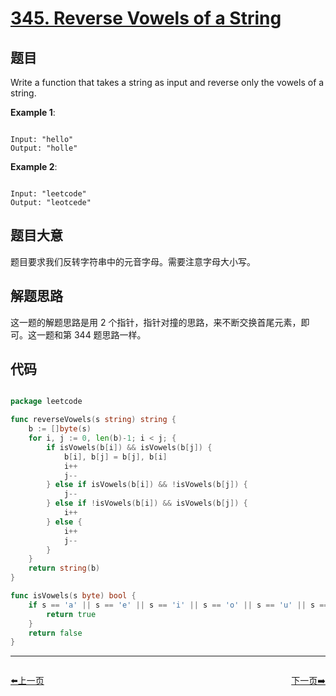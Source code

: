 # [345. Reverse Vowels of a String](https://leetcode.com/problems/reverse-vowels-of-a-string/)

## 题目

Write a function that takes a string as input and reverse only the vowels of a string.



**Example 1**:

```

Input: "hello"
Output: "holle"

```

**Example 2**:

```

Input: "leetcode"
Output: "leotcede"

```

## 题目大意

题目要求我们反转字符串中的元音字母。需要注意字母大小写。

## 解题思路

这一题的解题思路是用 2 个指针，指针对撞的思路，来不断交换首尾元素，即可。这一题和第 344 题思路一样。



## 代码

```go

package leetcode

func reverseVowels(s string) string {
	b := []byte(s)
	for i, j := 0, len(b)-1; i < j; {
		if isVowels(b[i]) && isVowels(b[j]) {
			b[i], b[j] = b[j], b[i]
			i++
			j--
		} else if isVowels(b[i]) && !isVowels(b[j]) {
			j--
		} else if !isVowels(b[i]) && isVowels(b[j]) {
			i++
		} else {
			i++
			j--
		}
	}
	return string(b)
}

func isVowels(s byte) bool {
	if s == 'a' || s == 'e' || s == 'i' || s == 'o' || s == 'u' || s == 'A' || s == 'E' || s == 'I' || s == 'O' || s == 'U' {
		return true
	}
	return false
}

```


----------------------------------------------
<div style="display: flex;justify-content: space-between;align-items: center;">
<p><a href="https://books.halfrost.com/leetcode/ChapterFour/0300~0399/0344.Reverse-String/">⬅️上一页</a></p>
<p><a href="https://books.halfrost.com/leetcode/ChapterFour/0300~0399/0347.Top-K-Frequent-Elements/">下一页➡️</a></p>
</div>
